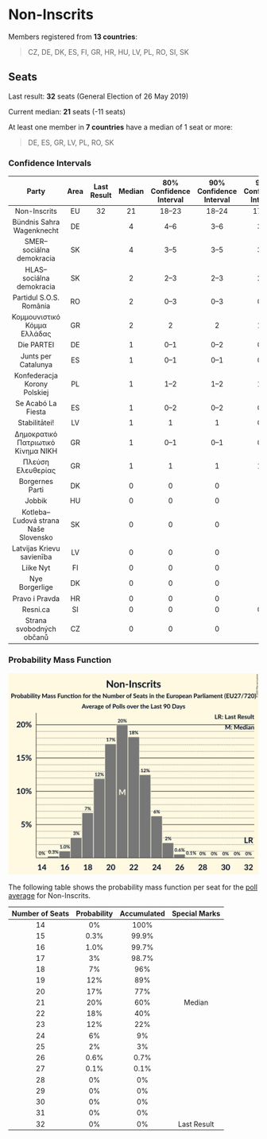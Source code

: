 # Non-Inscrits

Members registered from **13 countries**:

> CZ, DE, DK, ES, FI, GR, HR, HU, LV, PL, RO, SI, SK

## Seats

Last result: **32** seats (General Election of 26 May 2019)

Current median: **21** seats (-11 seats)

At least one member in **7 countries** have a median of 1 seat or more:

> DE, ES, GR, LV, PL, RO, SK

### Confidence Intervals

| Party | Area | Last Result | Median | 80% Confidence Interval | 90% Confidence Interval | 95% Confidence Interval | 99% Confidence Interval |
|:-----:|:----:|:-----------:|:------:|:-----------------------:|:-----------------------:|:-----------------------:|:-----------------------:|
| Non-Inscrits | EU | 32 | 21 | 18–23 | 18–24 | 17–25 | 16–26 |
| Bündnis Sahra Wagenknecht | DE | | 4 | 4–6 | 3–6 | 3–6 | 2–6 |
| SMER–sociálna demokracia | SK | | 4 | 3–5 | 3–5 | 3–5 | 3–5 |
| HLAS–sociálna demokracia | SK | | 2 | 2–3 | 2–3 | 2–3 | 2–3 |
| Partidul S.O.S. România | RO | | 2 | 0–3 | 0–3 | 0–3 | 0–3 |
| Κομμουνιστικό Κόμμα Ελλάδας | GR | | 2 | 2 | 2 | 1–2 | 1–3 |
| Die PARTEI | DE | | 1 | 0–1 | 0–2 | 0–2 | 0–2 |
| Junts per Catalunya | ES | | 1 | 0–1 | 0–1 | 0–1 | 0–2 |
| Konfederacja Korony Polskiej | PL | | 1 | 1–2 | 1–2 | 1–2 | 1–3 |
| Se Acabó La Fiesta | ES | | 1 | 0–2 | 0–2 | 0–2 | 0–2 |
| Stabilitātei! | LV | | 1 | 1 | 1 | 0–1 | 0–1 |
| Δημοκρατικό Πατριωτικό Κίνημα ΝΙΚΗ | GR | | 1 | 0–1 | 0–1 | 0–1 | 0–1 |
| Πλεύση Ελευθερίας | GR | | 1 | 1 | 1 | 1–2 | 1–2 |
| Borgernes Parti | DK | | 0 | 0 | 0 | 0 | 0 |
| Jobbik | HU | | 0 | 0 | 0 | 0 | 0 |
| Kotleba–Ľudová strana Naše Slovensko | SK | | 0 | 0 | 0 | 0 | 0 |
| Latvijas Krievu savienība | LV | | 0 | 0 | 0 | 0 | 0 |
| Liike Nyt | FI | | 0 | 0 | 0 | 0 | 0 |
| Nye Borgerlige | DK | | 0 | 0 | 0 | 0 | 0 |
| Pravo i Pravda | HR | | 0 | 0 | 0 | 0 | 0 |
| Resni.ca | SI | | 0 | 0 | 0 | 0–1 | 0–1 |
| Strana svobodných občanů | CZ | | 0 | 0 | 0 | 0 | 0 |

### Probability Mass Function

![Graph with seats probability mass function not yet produced](average-2025-02-28-seats-pmf-non-inscrits.png "Seats Probability Mass Function")

The following table shows the probability mass function per seat for the [poll average](average-2025-02-28.html) for Non-Inscrits.

| Number of Seats | Probability | Accumulated | Special Marks |
|:---------------:|:-----------:|:-----------:|:-------------:|
| 14 | 0% | 100% |  |
| 15 | 0.3% | 99.9% |  |
| 16 | 1.0% | 99.7% |  |
| 17 | 3% | 98.7% |  |
| 18 | 7% | 96% |  |
| 19 | 12% | 89% |  |
| 20 | 17% | 77% |  |
| 21 | 20% | 60% | Median |
| 22 | 18% | 40% |  |
| 23 | 12% | 22% |  |
| 24 | 6% | 9% |  |
| 25 | 2% | 3% |  |
| 26 | 0.6% | 0.7% |  |
| 27 | 0.1% | 0.1% |  |
| 28 | 0% | 0% |  |
| 29 | 0% | 0% |  |
| 30 | 0% | 0% |  |
| 31 | 0% | 0% |  |
| 32 | 0% | 0% | Last Result |


